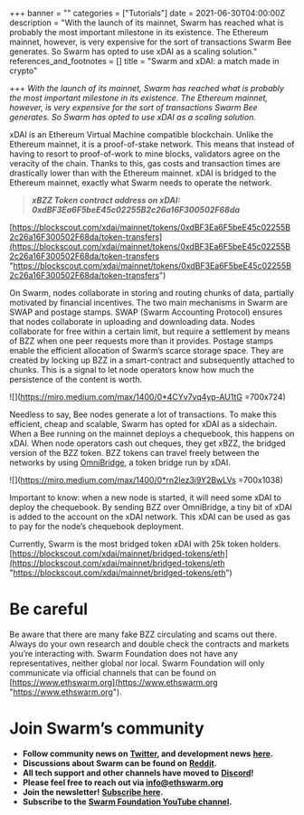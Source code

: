 +++
banner = ""
categories = ["Tutorials"]
date = 2021-06-30T04:00:00Z
description = "With the launch of its mainnet, Swarm has reached what is probably the most important milestone in its existence. The Ethereum mainnet, however, is very expensive for the sort of transactions Swarm Bee generates. So Swarm has opted to use xDAI as a scaling solution."
references_and_footnotes = []
title = "Swarm and xDAI: a match made in crypto"

+++
_With the launch of its mainnet, Swarm has reached what is probably the most important milestone in its existence. The Ethereum mainnet, however, is very expensive for the sort of transactions Swarm Bee generates. So Swarm has opted to use xDAI as a scaling solution._

xDAI is an Ethereum Virtual Machine compatible blockchain. Unlike the Ethereum mainnet, it is a proof-of-stake network. This means that instead of having to resort to proof-of-work to mine blocks, validators agree on the veracity of the chain. Thanks to this, gas costs and transaction times are drastically lower than with the Ethereum mainnet. xDAI is bridged to the Ethereum mainnet, exactly what Swarm needs to operate the network.

> **_xBZZ Token contract address on xDAI:  
> 0xdBF3Ea6F5beE45c02255B2c26a16F300502F68da_**

[https://blockscout.com/xdai/mainnet/tokens/0xdBF3Ea6F5beE45c02255B2c26a16F300502F68da/token-transfers](https://blockscout.com/xdai/mainnet/tokens/0xdBF3Ea6F5beE45c02255B2c26a16F300502F68da/token-transfers "https://blockscout.com/xdai/mainnet/tokens/0xdBF3Ea6F5beE45c02255B2c26a16F300502F68da/token-transfers")

On Swarm, nodes collaborate in storing and routing chunks of data, partially motivated by financial incentives. The two main mechanisms in Swarm are SWAP and postage stamps. SWAP (Swarm Accounting Protocol) ensures that nodes collaborate in uploading and downloading data. Nodes collaborate for free within a certain limit, but require a settlement by means of BZZ when one peer requests more than it provides. Postage stamps enable the efficient allocation of Swarm’s scarce storage space. They are created by locking up BZZ in a smart-contract and subsequently attached to chunks. This is a signal to let node operators know how much the persistence of the content is worth.

![](https://miro.medium.com/max/1400/0*4CYv7vq4yp-AU1tG =700x724)

Needless to say, Bee nodes generate a lot of transactions. To make this efficient, cheap and scalable, Swarm has opted for xDAI as a sidechain. When a Bee running on the mainnet deploys a chequebook, this happens on xDAI. When node operators cash out cheques, they get xBZZ, the bridged version of the BZZ token. BZZ tokens can travel freely between the networks by using [OmniBridge](https://omni.xdaichain.com/bridge), a token bridge run by xDAI.

![](https://miro.medium.com/max/1400/0*rn2lez3i9Y2BwLVs =700x1038)

Important to know: when a new node is started, it will need some xDAI to deploy the chequebook. By sending BZZ over OmniBridge, a tiny bit of xDAI is added to the account on the xDAI network. This xDAI can be used as gas to pay for the node’s chequebook deployment.

Currently, Swarm is the most bridged token xDAI with 25k token holders.  
[https://blockscout.com/xdai/mainnet/bridged-tokens/eth](https://blockscout.com/xdai/mainnet/bridged-tokens/eth "https://blockscout.com/xdai/mainnet/bridged-tokens/eth")

# Be careful

Be aware that there are many fake BZZ circulating and scams out there. Always do your own research and double check the contracts and markets you’re interacting with. Swarm Foundation does not have any representatives, neither global nor local. Swarm Foundation will only communicate via official channels that can be found on [https://www.ethswarm.org](https://www.ethswarm.org "https://www.ethswarm.org").

# Join Swarm’s community

* **Follow community news on** [**Twitter**](https://twitter.com/ethswarmhive)**, and development news** [**here**](https://twitter.com/ethswarm)**.**
* **Discussions about Swarm can be found on** [**Reddit**](https://www.reddit.com/r/ethswarm/)**.**
* **All tech support and other channels have moved to** [**Discord**](https://discord.gg/wdghaQsGq5)**!**
* **Please feel free to reach out via info@ethswarm.org**
* **Join the newsletter!** [**Subscribe here**](https://www.ethswarm.org/newsletter.html)**.**
* **Subscribe to the** [**Swarm Foundation YouTube channel**](https://www.youtube.com/channel/UCu6ywn9MTqdREuE6xuRkskA/videos)**.**